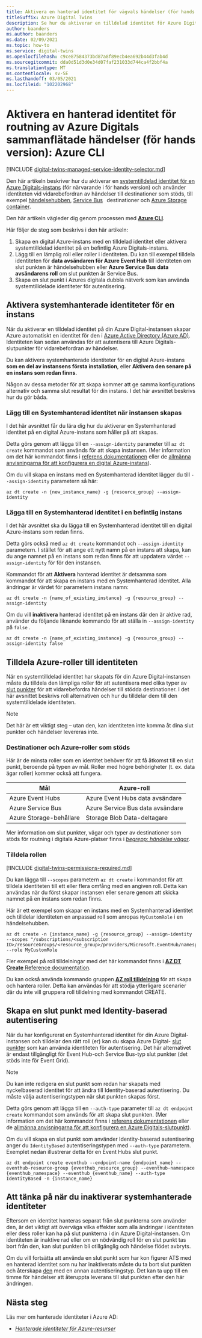 ```yaml
---
title: Aktivera en hanterad identitet för vägvals händelser (för hands version) – CLI
titleSuffix: Azure Digital Twins
description: Se hur du aktiverar en tilldelad identitet för Azure Digitals och använder den för att vidarebefordra händelser med hjälp av Azure CLI.
author: baanders
ms.author: baanders
ms.date: 02/09/2021
ms.topic: how-to
ms.service: digital-twins
ms.openlocfilehash: c9ce87584373bd87a8f89ecb4ea692b44d3fab4d
ms.sourcegitcommit: dda0d51d3d0e34d07faf231033d744ca4f2bbf4a
ms.translationtype: MT
ms.contentlocale: sv-SE
ms.lasthandoff: 03/05/2021
ms.locfileid: "102202968"
---
```

# <a name="enable-a-managed-identity-for-routing-azure-digital-twins-events-preview-azure-cli"></a>Aktivera en hanterad identitet för routning av Azure Digitals sammanflätade händelser (för hands version): Azure CLI

[!INCLUDE [digital-twins-managed-service-identity-selector.md](../../includes/digital-twins-managed-service-identity-selector.md)]

Den här artikeln beskriver hur du aktiverar en [systemtilldelad identitet för en Azure Digitals-instans](concepts-security.md#managed-identity-for-accessing-other-resources-preview) (för närvarande i för hands version) och använder identiteten vid vidarebefordran av händelser till destinationer som stöds, till exempel [händelsehubben](../event-hubs/event-hubs-about.md), [Service Bus](../service-bus-messaging/service-bus-messaging-overview.md)   destinationer och [Azure Storage container](../storage/blobs/storage-blobs-introduction.md).

Den här artikeln vägleder dig genom processen med [**Azure CLI**](/cli/azure/what-is-azure-cli).

Här följer de steg som beskrivs i den här artikeln: 

1. Skapa en digital Azure-instans med en tilldelad identitet eller aktivera systemtilldelad identitet på en befintlig Azure Digitals-instans. 
1. Lägg till en lämplig roll eller roller i identiteten. Du kan till exempel tilldela identiteten för **data avsändaren för Azure Event Hub** till identiteten om slut punkten är händelsehubben eller **Azure Service Bus data avsändarens roll** om slut punkten är Service Bus.
1. Skapa en slut punkt i Azures digitala dubbla nätverk som kan använda systemtilldelade identiteter för autentisering.

## <a name="enable-system-managed-identities-for-an-instance"></a>Aktivera systemhanterade identiteter för en instans 

När du aktiverar en tilldelad identitet på din Azure Digital-instansen skapar Azure automatiskt en identitet för den i [Azure Active Directory (Azure AD)](../active-directory/fundamentals/active-directory-whatis.md). Identiteten kan sedan användas för att autentisera till Azure Digitals-slutpunkter för vidarebefordran av händelser.

Du kan aktivera systemhanterade identiteter för en digital Azure-instans **som en del av instansens första installation**, eller **Aktivera den senare på en instans som redan finns**.

Någon av dessa metoder för att skapa kommer att ge samma konfigurations alternativ och samma slut resultat för din instans. I det här avsnittet beskrivs hur du gör båda.

### <a name="add-a-system-managed-identity-during-instance-creation"></a>Lägg till en Systemhanterad identitet när instansen skapas

I det här avsnittet får du lära dig hur du aktiverar en Systemhanterad identitet på en digital Azure-instans som håller på att skapas. 

Detta görs genom att lägga till en `--assign-identity` parameter till `az dt create` kommandot som används för att skapa instansen. (Mer information om det här kommandot finns i [referens dokumentationen](/cli/azure/ext/azure-iot/dt#ext_azure_iot_az_dt_create) eller de [allmänna anvisningarna för att konfigurera en digital Azure-instans](how-to-set-up-instance-cli.md#create-the-azure-digital-twins-instance)).

Om du vill skapa en instans med en Systemhanterad identitet lägger du till  `--assign-identity` parametern så här:

```azurecli-interactive
az dt create -n {new_instance_name} -g {resource_group} --assign-identity
```

### <a name="add-a-system-managed-identity-to-an-existing-instance"></a>Lägga till en Systemhanterad identitet i en befintlig instans

I det här avsnittet ska du lägga till en Systemhanterad identitet till en digital Azure-instans som redan finns.

Detta görs också med `az dt create` kommandot och `--assign-identity` parametern. I stället för att ange ett nytt namn på en instans att skapa, kan du ange namnet på en instans som redan finns för att uppdatera värdet `--assign-identity` för för den instansen.

Kommandot för att **Aktivera** hanterad identitet är detsamma som kommandot för att skapa en instans med en Systemhanterad identitet. Alla ändringar är värdet för parametern instans namn:

```azurecli-interactive
az dt create -n {name_of_existing_instance} -g {resource_group} --assign-identity
```

Om du vill **inaktivera** hanterad identitet på en instans där den är aktive rad, använder du följande liknande kommando för att ställa in `--assign-identity` på `false` .

```azurecli-interactive
az dt create -n {name_of_existing_instance} -g {resource_group} --assign-identity false
```

## <a name="assign-azure-roles-to-the-identity"></a>Tilldela Azure-roller till identiteten 

När en systemtilldelad identitet har skapats för din Azure Digital-instansen måste du tilldela den lämpliga roller för att autentisera med olika typer av [slut punkter](concepts-route-events.md) för att vidarebefordra händelser till stödda destinationer. I det här avsnittet beskrivs roll alternativen och hur du tilldelar dem till den systemtilldelade identiteten.

>[!NOTE]
> Det här är ett viktigt steg – utan den, kan identiteten inte komma åt dina slut punkter och händelser levereras inte.

### <a name="supported-destinations-and-azure-roles"></a>Destinationer och Azure-roller som stöds 

Här är de minsta roller som en identitet behöver för att få åtkomst till en slut punkt, beroende på typen av mål. Roller med högre behörigheter (t. ex. data ägar roller) kommer också att fungera.

| Mål | Azure-roll |
| --- | --- |
| Azure Event Hubs | Azure Event Hubs data avsändare |
| Azure Service Bus | Azure Service Bus data avsändare |
| Azure Storage-behållare | Storage Blob Data-deltagare |

Mer information om slut punkter, vägar och typer av destinationer som stöds för routning i digitala Azure-platser finns i [*begrepp: händelse vägar*](concepts-route-events.md).

### <a name="assign-the-role"></a>Tilldela rollen

[!INCLUDE [digital-twins-permissions-required.md](../../includes/digital-twins-permissions-required.md)]

Du kan lägga till `--scopes` parametern `az dt create` i kommandot för att tilldela identiteten till ett eller flera omfång med en angiven roll. Detta kan användas när du först skapar instansen eller senare genom att skicka namnet på en instans som redan finns.

Här är ett exempel som skapar en instans med en Systemhanterad identitet och tilldelar identiteten en anpassad roll som anropas `MyCustomRole` i en händelsehubben.

```azurecli-interactive
az dt create -n {instance_name} -g {resource_group} --assign-identity --scopes "/subscriptions/<subscription ID>/resourceGroups/<resource_group>/providers/Microsoft.EventHub/namespaces/<Event_Hubs_namespace>/eventhubs/<event_hub_name>" --role MyCustomRole
```

Fler exempel på roll tilldelningar med det här kommandot finns i [ **AZ DT Create** Reference documentation](/cli/azure/ext/azure-iot/dt#ext_azure_iot_az_dt_create).

Du kan också använda kommando gruppen [**AZ roll tilldelning**](/cli/azure/role/assignment) för att skapa och hantera roller. Detta kan användas för att stödja ytterligare scenarier där du inte vill gruppera roll tilldelning med kommandot CREATE.

## <a name="create-an-endpoint-with-identity-based-authentication"></a>Skapa en slut punkt med Identity-baserad autentisering

När du har konfigurerat en Systemhanterad identitet för din Azure Digital-instansen och tilldelar den rätt roll (er) kan du skapa Azure Digital- [slut punkter](how-to-manage-routes-portal.md#create-an-endpoint-for-azure-digital-twins) som kan använda identiteten för autentisering. Det här alternativet är endast tillgängligt för Event Hub-och Service Bus-typ slut punkter (det stöds inte för Event Grid).

>[!NOTE]
> Du kan inte redigera en slut punkt som redan har skapats med nyckelbaserad identitet för att ändra till Identity-baserad autentisering. Du måste välja autentiseringstypen när slut punkten skapas först.

Detta görs genom att lägga till en `--auth-type` parameter till `az dt endpoint create` kommandot som används för att skapa slut punkten. (Mer information om det här kommandot finns i [referens dokumentationen](/cli/azure/ext/azure-iot/dt/endpoint/create) eller de [allmänna anvisningarna för att konfigurera en Azure Digitals-slutpunkt](how-to-manage-routes-apis-cli.md#create-the-endpoint)).

Om du vill skapa en slut punkt som använder Identity-baserad autentisering anger du `IdentityBased` autentiseringstypen med  `--auth-type` parametern. Exemplet nedan illustrerar detta för en Event Hubs slut punkt.

```azurecli-interactive
az dt endpoint create eventhub --endpoint-name {endpoint_name} --eventhub-resource-group {eventhub_resource_group} --eventhub-namespace {eventhub_namespace} --eventhub {eventhub_name} --auth-type IdentityBased -n {instance_name}
```

## <a name="considerations-for-disabling-system-managed-identities"></a>Att tänka på när du inaktiverar systemhanterade identiteter

Eftersom en identitet hanteras separat från slut punkterna som använder den, är det viktigt att överväga vilka effekter som alla ändringar i identiteten eller dess roller kan ha på slut punkterna i din Azure Digital-instansen. Om identiteten är inaktive rad eller om en nödvändig roll för en slut punkt tas bort från den, kan slut punkten bli otillgänglig och händelse flödet avbryts.

Om du vill fortsätta att använda en slut punkt som har kon figurer ATS med en hanterad identitet som nu har inaktiverats måste du ta bort slut punkten och återskapa [den](how-to-manage-routes-apis-cli.md#create-an-endpoint-for-azure-digital-twins) med en annan autentiseringstyp. Det kan ta upp till en timme för händelser att återuppta leverans till slut punkten efter den här ändringen.

## <a name="next-steps"></a>Nästa steg

Läs mer om hanterade identiteter i Azure AD: 
* [*Hanterade identiteter för Azure-resurser*](../active-directory/managed-identities-azure-resources/overview.md)